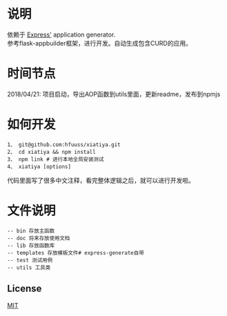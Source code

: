 
# 说明
依赖于 [Express'](https://www.npmjs.com/package/express) application generator.    
参考flask-appbuilder框架，进行开发。自动生成包含CURD的应用。

# 时间节点
2018/04/21:  项目启动，导出AOP函数到utils里面，更新readme，发布到npmjs
# 如何开发

```
1、 git@github.com:hfuuss/xiatiya.git
2、 cd xiatiya && npm install
3、 npm link # 进行本地全局安装测试
4、 xiatiya [options]
```
代码里面写了很多中文注释，看完整体逻辑之后，就可以进行开发啦。
# 文件说明
```
-- bin 存放主函数
-- doc 将来存放使用文档
-- lib 存放函数库
-- templates 存放模板文件# express-generate自带
-- test 测试用例
-- utils 工具类
```
## License

[MIT](LICENSE)

